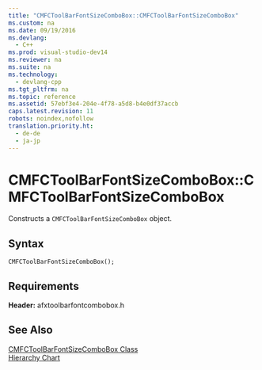 ```yaml
---
title: "CMFCToolBarFontSizeComboBox::CMFCToolBarFontSizeComboBox"
ms.custom: na
ms.date: 09/19/2016
ms.devlang: 
  - C++
ms.prod: visual-studio-dev14
ms.reviewer: na
ms.suite: na
ms.technology: 
  - devlang-cpp
ms.tgt_pltfrm: na
ms.topic: reference
ms.assetid: 57ebf3e4-204e-4f78-a5d8-b4e0df37accb
caps.latest.revision: 11
robots: noindex,nofollow
translation.priority.ht: 
  - de-de
  - ja-jp
---
```

# CMFCToolBarFontSizeComboBox::CMFCToolBarFontSizeComboBox
Constructs a `CMFCToolBarFontSizeComboBox` object.  
  
## Syntax  
  
```  
CMFCToolBarFontSizeComboBox();  
```  
  
## Requirements  
 **Header:** afxtoolbarfontcombobox.h  
  
## See Also  
 [CMFCToolBarFontSizeComboBox Class](../vs140/CMFCToolBarFontSizeComboBox-Class.md)   
 [Hierarchy Chart](../vs140/Hierarchy-Chart.md)